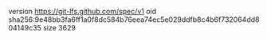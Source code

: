 version https://git-lfs.github.com/spec/v1
oid sha256:9e48bb3fa6ff1a0f8dc584b76eea74ec5e029ddfb8c4b6f732064dd804149c35
size 3629
